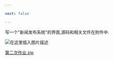 ```yaml
---

next: false

---
```




<BlogInfo id="370"/>

写一个"新闻发布系统"的界面,源码和相关文件在附件中.

![在这里插入图片描述](https://img-blog.csdnimg.cn/b04cfa5126fb4a0a9a3e43f9cc17770a.png?x-oss-process=image/watermark,type_ZHJvaWRzYW5zZmFsbGJhY2s,shadow_50,text_Q1NETiBAbGl0dGxl5Lqu772e,size_20,color_FFFFFF,t_70,g_se,x_16)


[第二次作业.zip](../media/file/2021/09/27/第二次作业.zip)





<ActionBox />
